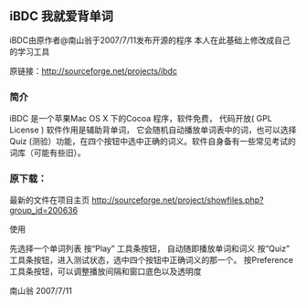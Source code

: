 ## iBDC 我就爱背单词





iBDC由原作者@南山翁于2007/7/11发布开源的程序
本人在此基础上修改成自己的学习工具



原链接：http://sourceforge.net/projects/ibdc

### 简介

iBDC 是一个苹果Mac OS X 下的Cocoa 程序，软件免费， 代码开放( GPL License )
软件作用是辅助背单词， 它会随机自动播放单词表中的词，也可以选择Quiz (测验）功能，在四个按钮中选中正确的词义。软件自身备有一些常见考试的词库（可能有些旧）。

### 原下载：

最新的文件在项目主页
http://sourceforge.net/project/showfiles.php?group_id=200636

使用

先选择一个单词列表
按“Play” 工具条按钮， 自动随即播放单词和词义
按“Quiz” 工具条按钮，进入测试状态，选中四个按钮中正确词义的那一个。
按Preference 工具条按钮，可以调整播放间隔和窗口底色以及透明度

南山翁 2007/7/11
